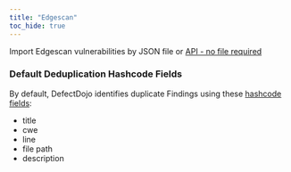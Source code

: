 ```yaml
---
title: "Edgescan"
toc_hide: true
---
```

Import Edgescan vulnerabilities by JSON file or [API - no file required](../../api/edgescan)


### Default Deduplication Hashcode Fields
By default, DefectDojo identifies duplicate Findings using these [hashcode fields](https://docs.defectdojo.com/en/working_with_findings/finding_deduplication/about_deduplication/):

- title
- cwe
- line
- file path
- description
